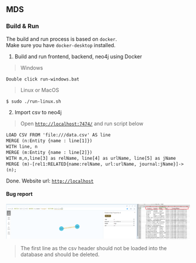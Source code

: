 ## MDS

### Build & Run
The build and run process is based on `docker`.  
Make sure you have `docker-desktop` installed.  

1. Build and run frontend, backend, neo4j using Docker
> Windows  
```
Double click run-windows.bat
```

> Linux or MacOS  
```
$ sudo ./run-linux.sh
```

2. Import csv to neo4j
> Open [`http://localhost:7474/`](http://localhost:7474/) and run script below
```cypher
LOAD CSV FROM 'file:///data.csv' AS line
MERGE (n:Entity {name : line[1]})
WITH line, n
MERGE (m:Entity {name : line[2]})
WITH m,n,line[3] as relName, line[4] as urlName, line[5] as jName
MERGE (m)-[rel1:RELATED{name:relName, url:urlName, journal:jName}]->(n);
```

Done.
Website url: [`http://localhost`](http://localhost)

#### Bug report
![bug](./docs/bug.png)
> The first line as the csv header should not be loaded into the database and should be deleted.